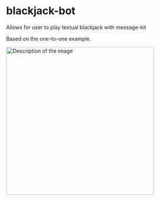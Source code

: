 # blackjack-bot
Allows for user to play textual blackjack with message-kit 

Based on the one-to-one example.


<img src="https://github.com/user-attachments/assets/51e2bed5-a901-4687-9bf0-da1eb668a6d5" width="400" alt="Description of the image">
